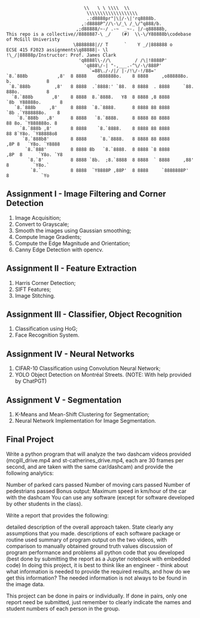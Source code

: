 ```
                             \\   \ \ \\\\  \\
                              \\\\\\\\\\\\\\\\\\\
                              .:d8888pr"|\|/-\|'rq8888b.
                            ,:d8888P^//\-\/_\ /_\/^q888/b.
                          ,;d88888/~-/ .-~  _~-. |/-q88888b,
This repo is a collective//8888887-\ _/    (#)  \\-\/Y88888b\codebase of McGill Univeristy
                         \8888888|// T      `    Y _/|888888 o
ECSE 415 F2023 assignments\q88888|- \l           !\_/|88888p/Instructor: Prof. James Clark
                           'q8888l\-//\         / /\|!8888P'
                             'q888\/-| "-,___.-^\/-\/888P'
                               `=88\./-/|/ |-/!\/-!/88='
`8.`888b           ,8'  8 8888    d888888o.    8 8888     ,o888888o.     b.             8 
 `8.`888b         ,8'   8 8888  .`8888:' `88.  8 8888  . 8888     `88.   888o.          8 
  `8.`888b       ,8'    8 8888  8.`8888.   Y8  8 8888 ,8 8888       `8b  Y88888o.       8 
   `8.`888b     ,8'     8 8888  `8.`8888.      8 8888 88 8888        `8b .`Y888888o.    8 
    `8.`888b   ,8'      8 8888   `8.`8888.     8 8888 88 8888         88 8o. `Y888888o. 8 
     `8.`888b ,8'       8 8888    `8.`8888.    8 8888 88 8888         88 8`Y8o. `Y88888o8 
      `8.`888b8'        8 8888     `8.`8888.   8 8888 88 8888        ,8P 8   `Y8o. `Y8888 
       `8.`888'         8 8888 8b   `8.`8888.  8 8888 `8 8888       ,8P  8      `Y8o. `Y8 
        `8.`8'          8 8888 `8b.  ;8.`8888  8 8888  ` 8888     ,88'   8         `Y8o.` 
         `8.`           8 8888  `Y8888P ,88P'  8 8888     `8888888P'     8            `Yo 
```

## Assignment I - Image Filtering and Corner Detection
1. Image Acquisition;
2. Convert to Grayscale;
3. Smooth the images using Gaussian smoothing;
4. Compute Image Gradients;
5. Compute the Edge Magnitude and Orientation;
6. Canny Edge Detection with opencv.

## Assignment II - Feature Extraction
1. Harris Corner Detection;
2. SIFT Features;
3. Image Stitching.

## Assignment III - Classifier, Object Recognition
1. Classification using HoG;
2. Face Recognition System.

## Assignment IV - Neural Networks
1. CIFAR-10 Classification using Convolution Neural Network;
2. YOLO Object Detection on Montréal Streets.
(NOTE: With help provided by ChatPGT)

## Assignment V - Segmentation
1. K-Means and Mean-Shift Clustering for Segmentation;
2. Neural Network Implementation for Image Segmentation.

## Final Project
Write a python program that will analyze the two dashcam videos provided (mcgill_drive.mp4 and st-catherines_drive.mp4, each are 30 frames per second, and are taken with the same car/dashcam) and provide the following analytics:

Number of parked cars passed
Number of moving cars passed
Number of pedestrians passed
Bonus output: Maximum speed in km/hour of the car with the dashcam
You can use any software (except for software developed by other students in the class).

Write a report that provides the following:

detailed description of the overall approach taken. State clearly any assumptions that you made.
descriptions of each software package or routine used
summary of program output on the two videos, with comparison to manually obtained ground truth values
discussion of program performance and problems
all python code that you developed (best done by submitting the report as a Jupyter notebook with embedded code)
In doing this project, it is best to think like an engineer - think about what information is needed to provide the required results, and how do we get this information? The needed information is not always to be found in the image data.

This project can be done in pairs or individually. If done in pairs, only one report need be submitted, just remember to clearly indicate the names and student numbers of each person in the group.
